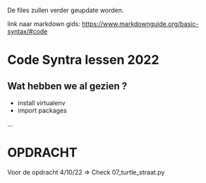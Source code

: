 De files zullen verder geupdate worden.

link naar markdown gids:
https://www.markdownguide.org/basic-syntax/#code

# Code Syntra lessen 2022

## Wat hebben we al gezien ?

* install virtualenv
* import packages

...


# OPDRACHT
Voor de opdracht 4/10/22 
=> Check 07_turtle_straat.py